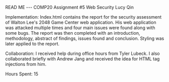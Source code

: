 READ ME --- COMP20 Assignment #5 Web Security
Lucy Qin

Implementation: Index.html contains the report for the security assessment of Walton Lee's 2048 Game Center web application. His web application was attacked multiple times and four main issues were found along with some bugs. The report was then completed with an introduction, methodology, abstract of findings, issues found and conclusion. Styling was later applied to the report. 

Collaboration: I received help during office hours from Tyler Lubeck. I also collaborated briefly with Andrew Jang and received the idea for HTML tag injections from him.

Hours Spent: 15
